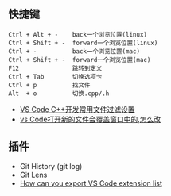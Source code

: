 ## 快捷键

  ```
  Ctrl + Alt + -    back一个浏览位置(linux)
  Ctrl + Shift + -  forward一个浏览位置(linux)
  Ctrl + -          back一个浏览位置(mac)
  Ctrl + Shift + -  forward一个浏览位置(mac)
  F12               跳转到定义
  Ctrl + Tab        切换选项卡
  Ctrl + p          找文件
  Alt  + o          切换.cpp/.h
  ```
* [VS Code C++开发常用文件过滤设置](https://blog.csdn.net/caoshiying/article/details/78165066)
* [vs Code打开新的文件会覆盖窗口中的,怎么改](https://segmentfault.com/q/1010000006131199?_ea=1023522)

## 插件
* Git History (git log)
* Git Lens
* [How can you export VS Code extension list](https://stackoverflow.com/questions/35773299/how-can-you-export-vs-code-extension-list)